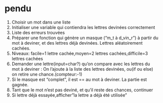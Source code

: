 # pendu

1. Choisir un mot dans une liste
2. Initialiser une variable qui contiendra les lettres devinées correctement
3. Liste des erreurs trouvées
4. Préparer une fonction qui génère un masque (“m_t à d_vin_r”) à partir du mot à deviner, et des lettres déjà devinées. Lettres aléatoirement cachées.
5. Niveaux: facile=1 lettre cachée,moyen=2 lettres cachées,difficile=3 lettres cachées
6. Demander une lettre(input=char?) qu’on compare avec les lettres du mot à deviner : On l’ajoute à la liste des lettres devinées, ou(if ou else) on retire une chance.(compteur:-1)
7. Si le masque est “complet”, il est == au mot à deviner. La partie est gagnée.
8. Tant que le mot n’est pas deviné, et qu’il reste des chances, continuer
10. Si lettre déjà essayée,afficher”la lettre a déjà été utilisée”
